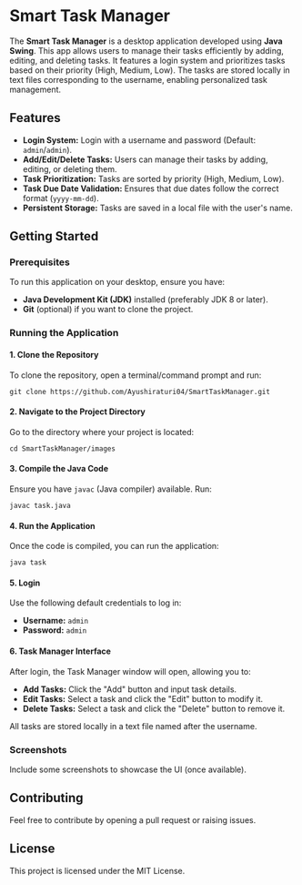 <body>

<h1>Smart Task Manager</h1>
<p>The <strong>Smart Task Manager</strong> is a desktop application developed using <strong>Java Swing</strong>. This app allows users to manage their tasks efficiently by adding, editing, and deleting tasks. It features a login system and prioritizes tasks based on their priority (High, Medium, Low). The tasks are stored locally in text files corresponding to the username, enabling personalized task management.</p>

<h2>Features</h2>
<ul>
    <li><strong>Login System:</strong> Login with a username and password (Default: <code>admin</code>/<code>admin</code>).</li>
    <li><strong>Add/Edit/Delete Tasks:</strong> Users can manage their tasks by adding, editing, or deleting them.</li>
    <li><strong>Task Prioritization:</strong> Tasks are sorted by priority (High, Medium, Low).</li>
    <li><strong>Task Due Date Validation:</strong> Ensures that due dates follow the correct format (<code>yyyy-mm-dd</code>).</li>
    <li><strong>Persistent Storage:</strong> Tasks are saved in a local file with the user's name.</li>
</ul>

<h2>Getting Started</h2>

<h3>Prerequisites</h3>
<p>To run this application on your desktop, ensure you have:</p>
<ul>
    <li><strong>Java Development Kit (JDK)</strong> installed (preferably JDK 8 or later).</li>
    <li><strong>Git</strong> (optional) if you want to clone the project.</li>
</ul>

<h3>Running the Application</h3>

<h4>1. Clone the Repository</h4>
<p>To clone the repository, open a terminal/command prompt and run:</p>
<pre><code>git clone https://github.com/Ayushiraturi04/SmartTaskManager.git</code></pre>

<h4>2. Navigate to the Project Directory</h4>
<p>Go to the directory where your project is located:</p>
<pre><code>cd SmartTaskManager/images</code></pre>

<h4>3. Compile the Java Code</h4>
<p>Ensure you have <code>javac</code> (Java compiler) available. Run:</p>
<pre><code>javac task.java</code></pre>

<h4>4. Run the Application</h4>
<p>Once the code is compiled, you can run the application:</p>
<pre><code>java task</code></pre>

<h4>5. Login</h4>
<p>Use the following default credentials to log in:</p>
<ul>
    <li><strong>Username:</strong> <code>admin</code></li>
    <li><strong>Password:</strong> <code>admin</code></li>
</ul>

<h4>6. Task Manager Interface</h4>
<p>After login, the Task Manager window will open, allowing you to:</p>
<ul>
    <li><strong>Add Tasks:</strong> Click the "Add" button and input task details.</li>
    <li><strong>Edit Tasks:</strong> Select a task and click the "Edit" button to modify it.</li>
    <li><strong>Delete Tasks:</strong> Select a task and click the "Delete" button to remove it.</li>
</ul>
<p>All tasks are stored locally in a text file named after the username.</p>

<h3>Screenshots</h3>
<p>Include some screenshots to showcase the UI (once available).</p>

<h2>Contributing</h2>
<p>Feel free to contribute by opening a pull request or raising issues.</p>

<h2>License</h2>
<p>This project is licensed under the MIT License.</p>

</body>
